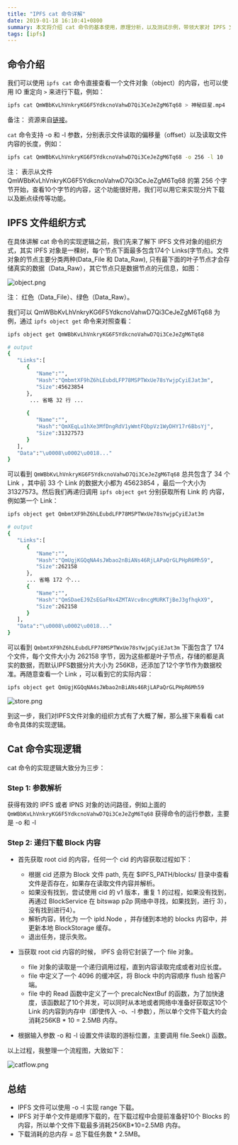 ```yaml
---
title: "IPFS cat 命令详解"
date: 2019-01-18 16:10:41+0800
summary: 本文将介绍 cat 命令的基本使用，原理分析，以及测试示例，带领大家对 IPFS 文件的存储和读取有个大致的了解。
tags: [ipfs]
---
```


## 命令介绍

我们可以使用 `ipfs cat` 命令直接查看一个文件对象（object）的内容，也可以使用 IO 重定向 `>` 来进行下载，例如：

```bash
ipfs cat QmWBbKvLhVnkryKG6F5YdkcnoVahwD7Qi3CeJeZgM6Tq68 > 神秘巨星.mp4
```

备注： 资源来自[链接](https://zhuanlan.zhihu.com/p/35342854)。

`cat` 命令支持 -o 和 -l 参数，分别表示文件读取的偏移量（offset）以及读取文件内容的长度，例如：

```bash
ipfs cat QmWBbKvLhVnkryKG6F5YdkcnoVahwD7Qi3CeJeZgM6Tq68 -o 256 -l 10
```

注： 表示从文件 QmWBbKvLhVnkryKG6F5YdkcnoVahwD7Qi3CeJeZgM6Tq68 的第 256 个字节开始，查看10个字节的内容，这个功能很好用，我们可以用它来实现分片下载以及断点续传等功能。


## IPFS 文件组织方式

在具体讲解 cat 命令的实现逻辑之前，我们先来了解下 IPFS 文件对象的组织方式，其实 IPFS 对象是一棵树，每个节点下面最多包含174个 Links(字节点)。文件对象的节点主要分类两种(Data_File 和 Data_Raw), 只有最下面的叶子节点才会存储真实的数据（Data_Raw），其它节点只是数据节点的元信息，如图：

![object.png](/images/ipfs_cat01.png)

注： 红色（Data_File）、绿色（Data_Raw）。

我们可以 QmWBbKvLhVnkryKG6F5YdkcnoVahwD7Qi3CeJeZgM6Tq68 为例，通过 `ipfs object get` 命令来对照查看：

```bash
ipfs object get QmWBbKvLhVnkryKG6F5YdkcnoVahwD7Qi3CeJeZgM6Tq68

# output
{ 
   "Links":[ 
      { 
         "Name":"",
         "Hash":"QmbmtXF9hZ6hLEubdLFP78MSPTWxUe78sYwjpCyiEJat3m",
         "Size":45623854
      }, 
       ... 省略 32 行 ...
 
      { 
         "Name":"",
         "Hash":"QmXEqLu1hXe3MfDngRdV1yWmtFQbpVz1WyDHY17r6BbsYj",
         "Size":31327573
      }
   ],
   "Data":"\u0008\u0002\u0018..."
}
```

可以看到 `QmWBbKvLhVnkryKG6F5YdkcnoVahwD7Qi3CeJeZgM6Tq68` 总共包含了 34 个 Link ，其中前 33 个 Link 的数据大小都为 45623854 ，最后一个大小为 31327573。然后我们再递归调用 `ipfs object get` 分别获取所有 Link 的 内容，例如第一个 Link：

```bash
ipfs object get QmbmtXF9hZ6hLEubdLFP78MSPTWxUe78sYwjpCyiEJat3m

# output
{ 
   "Links":[ 
      { 
         "Name":"",
         "Hash":"QmUgjKGQqNA4sJWbao2nBiANs46RjLAPaQrGLPHpR6Mh59",
         "Size":262158
      },
      ... 省略 172 个...
      { 
         "Name":"",
         "Hash":"QmSDaeEJ9ZsEGaFNx4ZMTAVcv8ncgMURKTjBeJ3gfhqkX9",
         "Size":262158
      }
   ],
   "Data":"\u0008\u0002\u0018..."
}
```

可以看到 `QmbmtXF9hZ6hLEubdLFP78MSPTWxUe78sYwjpCyiEJat3m`  下面包含了 174 个文件，每个文件大小为 262158 字节，因为这些都是叶子节点，存储的都是真实的数据，而默认IPFS数据分片大小为 256KB，还添加了12个字节作为数据校准。再随意查看一个 Link ，可以看到它的实际内容：

```bash
ipfs object get QmUgjKGQqNA4sJWbao2nBiANs46RjLAPaQrGLPHpR6Mh59
```

![store.png](/images/ipfs_cat02.png)

到这一步，我们对IPFS文件对象的组织方式有了大概了解，那么接下来看看 cat 命令具体的实现逻辑。


## Cat 命令实现逻辑

cat 命令的实现逻辑大致分为三步：

### Step 1: 参数解析

获得有效的 IPFS 或者 IPNS 对象的访问路径，例如上面的 `QmWBbKvLhVnkryKG6F5YdkcnoVahwD7Qi3CeJeZgM6Tq68`
获得命令的运行参数，主要是 -o 和 -l

### Step 2: 递归下载 Block 内容

- 首先获取 root cid 的内容，任何一个 cid 的内容获取过程如下：

    - 根据 cid 还原为 Block 文件 path,  先在 $IPFS_PATH/blocks/ 目录中查看文件是否存在，如果存在读取文件内容并解析。
    - 如果没有找到，尝试使用 cid 的 v1 版本，重复 1 的过程，如果没有找到，再通过 BlockService 在 bitswap p2p 网络中寻找，如果找到，进行 3），没有找到进行4）。
    - 解析内容，转化为 一个 ipld.Node ，并存储到本地的 blocks  内容中，并更新本地 BlockStorage 缓存。
    -  退出任务，提示失败。

- 当获取 root cid 内容的时候， IPFS 会将它封装了一个 file 对象。

    - file 对象的读取是一个递归调用过程，直到内容读取完成或者对应长度。
    - file 中定义了一个 4096 的缓冲区，将 Block 中的内容顺序 flush 给客户端。
    - file 中的 Read 函数中定义了一个 precalcNextBuf 的函数，为了加快速度，该函数起了10个并发，可以同时从本地或者网络中准备好获取这10个Link 的内容到内存中（即使传入 -o、-l 参数），所以单个文件下载大约会消耗256KB * 10 = 2.5MB 内存。

- 根据输入参数 -o 和 -l 设置文件读取的游标位置，主要调用 file.Seek() 函数。

以上过程，我整理一个流程图，大致如下：

![catflow.png](/images/ipfs_cat03.png)

## 总结

- IPFS 文件可以使用 -o -l 实现 range 下载。
- IPFS 对于单个文件是顺序下载的，在下载过程中会提前准备好10个 Blocks 的内容，所以单个文件下载最多消耗256KB*10=2.5MB 内存。
- 下载消耗的总内存 = 总下载任务数 * 2.5MB。